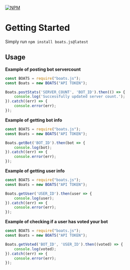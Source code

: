 [![NPM](https://nodei.co/npm/boats.js.png?downloads=true&downloadRank=true&stars=true)](https://nodei.co/npm/boats.js/)

# Getting Started
Simply run `npm install boats.js@latest`

## Usage

**Example of posting bot servercount**

```javascript
const BOATS = require("boats.js");
const Boats = new BOATS("API TOKEN");

Boats.postStats('SERVER_COUNT', 'BOT_ID').then(() => {
    console.log('Successfully updated server count.');
}).catch((err) => {
    console.error(err);
});
```

**Example of getting bot info**

```javascript
const BOATS = require("boats.js");
const Boats = new BOATS("API TOKEN");

Boats.getBot('BOT_ID').then(bot => {
    console.log(bot);
}).catch((err) => {
    console.error(err);
});
```

**Example of getting user info**

```javascript
const BOATS = require("boats.js");
const Boats = new BOATS("API TOKEN");

Boats.getUser('USER_ID').then(user => {
    console.log(user);
}).catch((err) => {
    console.error(err);
});
```

**Example of checking if a user has voted your bot**

```javascript
const BOATS = require("boats.js");
const Boats = new BOATS("API TOKEN");

Boats.getVoted('BOT_ID', 'USER_ID').then((voted) => {
    console.log(voted);
}).catch((err) => {
    console.error(err);
});
